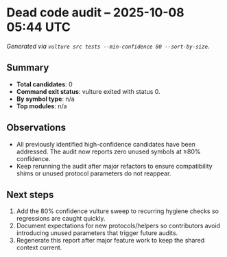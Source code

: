 # Dead code audit – 2025-10-08 05:44 UTC

*Generated via `vulture src tests --min-confidence 80 --sort-by-size`.*

## Summary

- **Total candidates**: 0
- **Command exit status**: vulture exited with status 0.
- **By symbol type**: n/a
- **Top modules**: n/a

## Observations

- All previously identified high-confidence candidates have been addressed. The audit now reports zero unused symbols at ≥80% confidence.
- Keep rerunning the audit after major refactors to ensure compatibility shims or unused protocol parameters do not reappear.

## Next steps

1. Add the 80% confidence vulture sweep to recurring hygiene checks so regressions are caught quickly.
2. Document expectations for new protocols/helpers so contributors avoid introducing unused parameters that trigger future audits.
3. Regenerate this report after major feature work to keep the shared context current.
